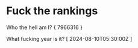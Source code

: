# Fuck the rankings

Who the hell am I?
{ 7966316 }

What fucking year is it?
[ 2024-08-10T05:30:00Z ]
